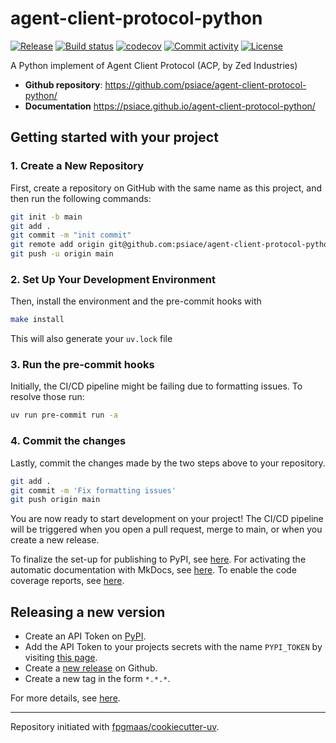 # agent-client-protocol-python

[![Release](https://img.shields.io/github/v/release/psiace/agent-client-protocol-python)](https://img.shields.io/github/v/release/psiace/agent-client-protocol-python)
[![Build status](https://img.shields.io/github/actions/workflow/status/psiace/agent-client-protocol-python/main.yml?branch=main)](https://github.com/psiace/agent-client-protocol-python/actions/workflows/main.yml?query=branch%3Amain)
[![codecov](https://codecov.io/gh/psiace/agent-client-protocol-python/branch/main/graph/badge.svg)](https://codecov.io/gh/psiace/agent-client-protocol-python)
[![Commit activity](https://img.shields.io/github/commit-activity/m/psiace/agent-client-protocol-python)](https://img.shields.io/github/commit-activity/m/psiace/agent-client-protocol-python)
[![License](https://img.shields.io/github/license/psiace/agent-client-protocol-python)](https://img.shields.io/github/license/psiace/agent-client-protocol-python)

A Python implement of Agent Client Protocol (ACP, by Zed Industries)

- **Github repository**: <https://github.com/psiace/agent-client-protocol-python/>
- **Documentation** <https://psiace.github.io/agent-client-protocol-python/>

## Getting started with your project

### 1. Create a New Repository

First, create a repository on GitHub with the same name as this project, and then run the following commands:

```bash
git init -b main
git add .
git commit -m "init commit"
git remote add origin git@github.com:psiace/agent-client-protocol-python.git
git push -u origin main
```

### 2. Set Up Your Development Environment

Then, install the environment and the pre-commit hooks with

```bash
make install
```

This will also generate your `uv.lock` file

### 3. Run the pre-commit hooks

Initially, the CI/CD pipeline might be failing due to formatting issues. To resolve those run:

```bash
uv run pre-commit run -a
```

### 4. Commit the changes

Lastly, commit the changes made by the two steps above to your repository.

```bash
git add .
git commit -m 'Fix formatting issues'
git push origin main
```

You are now ready to start development on your project!
The CI/CD pipeline will be triggered when you open a pull request, merge to main, or when you create a new release.

To finalize the set-up for publishing to PyPI, see [here](https://fpgmaas.github.io/cookiecutter-uv/features/publishing/#set-up-for-pypi).
For activating the automatic documentation with MkDocs, see [here](https://fpgmaas.github.io/cookiecutter-uv/features/mkdocs/#enabling-the-documentation-on-github).
To enable the code coverage reports, see [here](https://fpgmaas.github.io/cookiecutter-uv/features/codecov/).

## Releasing a new version

- Create an API Token on [PyPI](https://pypi.org/).
- Add the API Token to your projects secrets with the name `PYPI_TOKEN` by visiting [this page](https://github.com/psiace/agent-client-protocol-python/settings/secrets/actions/new).
- Create a [new release](https://github.com/psiace/agent-client-protocol-python/releases/new) on Github.
- Create a new tag in the form `*.*.*`.

For more details, see [here](https://fpgmaas.github.io/cookiecutter-uv/features/cicd/#how-to-trigger-a-release).

---

Repository initiated with [fpgmaas/cookiecutter-uv](https://github.com/fpgmaas/cookiecutter-uv).

